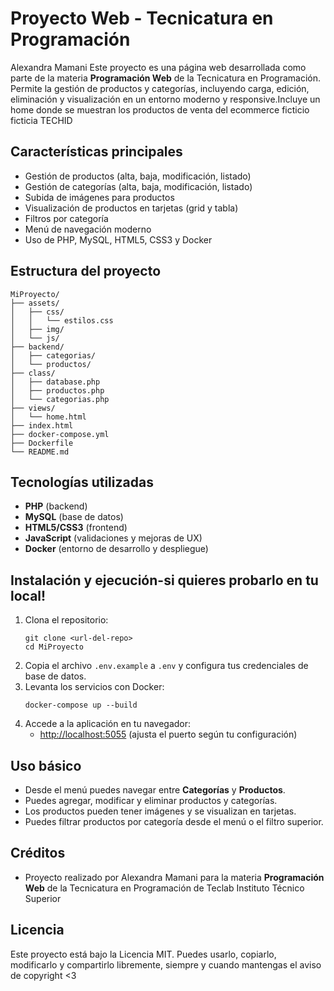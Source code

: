 # Proyecto Web - Tecnicatura en Programación
 Alexandra Mamani
Este proyecto es una página web desarrollada como parte de la materia **Programación Web** de la Tecnicatura en Programación. Permite la gestión de productos y categorías, incluyendo carga, edición, eliminación y visualización en un entorno moderno y responsive.Incluye un home donde se muestran los productos de venta del ecommerce ficticio ficticia TECHID

## Características principales
- Gestión de productos (alta, baja, modificación, listado)
- Gestión de categorías (alta, baja, modificación, listado)
- Subida de imágenes para productos
- Visualización de productos en tarjetas (grid y tabla)
- Filtros por categoría
- Menú de navegación moderno
- Uso de PHP, MySQL, HTML5, CSS3 y Docker

## Estructura del proyecto
```
MiProyecto/
├── assets/
│   ├── css/
│   │   └── estilos.css
│   ├── img/
│   └── js/
├── backend/
│   ├── categorias/
│   └── productos/
├── class/
│   ├── database.php
│   ├── productos.php
│   └── categorias.php
├── views/
│   └── home.html
├── index.html
├── docker-compose.yml
├── Dockerfile
└── README.md
```

## Tecnologías utilizadas
- **PHP** (backend)
- **MySQL** (base de datos)
- **HTML5/CSS3** (frontend)
- **JavaScript** (validaciones y mejoras de UX)
- **Docker** (entorno de desarrollo y despliegue)

## Instalación y ejecución-si quieres probarlo en tu local!
1. Clona el repositorio:
   ```
   git clone <url-del-repo>
   cd MiProyecto
   ```
2. Copia el archivo `.env.example` a `.env` y configura tus credenciales de base de datos.
3. Levanta los servicios con Docker:
   ```
   docker-compose up --build
   ```
4. Accede a la aplicación en tu navegador:
   - [http://localhost:5055](http://localhost:5055) (ajusta el puerto según tu configuración)

## Uso básico
- Desde el menú puedes navegar entre **Categorías** y **Productos**.
- Puedes agregar, modificar y eliminar productos y categorías.
- Los productos pueden tener imágenes y se visualizan en tarjetas.
- Puedes filtrar productos por categoría desde el menú o el filtro superior.

## Créditos
- Proyecto realizado por Alexandra Mamani para la materia **Programación Web** de la Tecnicatura en Programación de Teclab Instituto Técnico Superior

## Licencia
Este proyecto está bajo la Licencia MIT. Puedes usarlo, copiarlo, modificarlo y compartirlo libremente, siempre y cuando mantengas el aviso de copyright <3
